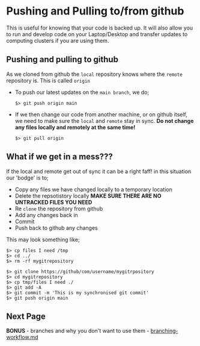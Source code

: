 # Pushing and Pulling to/from github

This is useful for knowing that your code is backed up. It will also allow you
to run and develop code on your Laptop/Desktop and transfer updates to
computing clusters if you are using them.


## Pushing and pulling to github
As we cloned from github the `local` repository knows where the `remote`
repository is. This is called `origin`

* To push our latest updates on the `main branch`, we do;
    ```shell
    $> git push origin main
    ```

* If we then change our code from another machine, or on github itself, we need
to make sure the `local` and `remote` stay in sync. **Do not change any
files locally and remotely at the same time!**
    ```shell
    $> git pull origin
    ```

## What if we get in a mess???
If the local and remote get out of sync it can be a right faff! in this
situation our 'bodge' is to;
* Copy any files we have changed locally to a temporary location
* Delete the repsotistory locally **MAKE SURE THERE ARE NO UNTRACKED FILES YOU NEED**
* Re `clone` the repository from github
* Add any changes back in
* Commit
* Push back to github any changes

This may look something like;
```shell
$> cp files I need /tmp
$> cd ../
$> rm -rf mygitrepository
```
    $> git clone https://github/com/username/mygitrpository
    $> cd mygitrepository
    $> cp tmp/files I need ./
    $> git add -A
    $> git commit -m 'This is my synchronised git commit'
    $> git push origin main



## Next Page
**BONUS** - branches and why you don't want to use them - [branching-workflow.md](branching-workflow.md)
